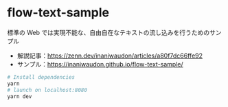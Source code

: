 # flow-text-sample

標準の Web では実現不能な、自由自在なテキストの流し込みを行うためのサンプル

- 解説記事：https://zenn.dev/inaniwaudon/articles/a80f7dc66ffe92 
- サンプル：https://inaniwaudon.github.io/flow-text-sample/

```bash
# Install dependencies
yarn
# launch on localhost:8080
yarn dev
```
